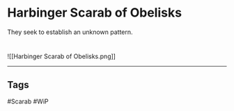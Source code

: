 # Harbinger Scarab of Obelisks
They seek to establish an unknown pattern.

#
![[Harbinger Scarab of Obelisks.png]]

---
## Tags
#Scarab
#WiP 
